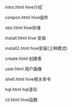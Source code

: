 intro.html hive介绍

conpon.html hive组件

stor.html hive存储

install.html hive 安装

install2.html hive安装(三种模式)

create.html 创建表

user.html 用户画像

shell.html hive相关命令

hql.html hql语句

cli.html hive函数
